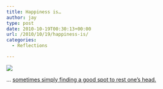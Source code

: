 ```yaml
---
title: Happiness is…
author: jay
type: post
date: 2010-10-19T00:30:13+00:00
url: /2010/10/19/happiness-is/
categories:
  - Reflections

---
```

[![][1]][2]

… [sometimes simply finding a good spot to rest one’s head.][2]

 [1]: https://photos.smugmug.com/All/My-Photos/DSC2340/1053909743_4jkSk-M.jpg
 [2]: http://photos.littleriverview.org/All/My-Photos/7870457_8qAAf#1053909743_4jkSk-A-LB